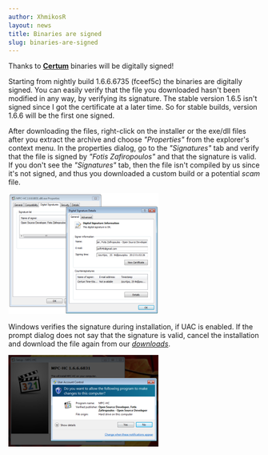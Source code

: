 ```yaml
---
author: XhmikosR
layout: news
title: Binaries are signed
slug: binaries-are-signed
---
```


Thanks to **[Certum](http://www.certum.eu/certum/cert,eindex_en.xml)** binaries will be digitally signed!

Starting from nightly build 1.6.6.6735 (fceef5c) the binaries are digitally
signed. You can easily verify that the file you downloaded hasn't been modified
in any way, by verifying its signature. The stable version 1.6.5 isn't signed
since I got the certificate at a later time. So for stable builds, version
1.6.6 will be the first one signed.


After downloading the files, right-click on the installer or the exe/dll files
after you extract the archive and choose *"Properties"* from the explorer's
context menu. In the properties dialog, go to the *"Signatures"* tab and verify
that the file is signed by *"Fotis Zafiropoulos"* and that the signature
is valid. If you don't see the *"Signatures"* tab, then the file isn't
compiled by us since it's not signed, and thus you downloaded a custom build
or a potential *scam* file.

<div class="row">
    <div class="col-xs-12 col-sm-4">
        <a class="thumbnail fancybox-thumb" data-fancybox-group="gallery" href="/assets/img/news/properties-signature.png" title="Explorer Properties Signature tab">
            <img src="/assets/img/news/properties-signature-thumb.png" alt="Properties Signature" width="300" height="241">
        </a>
    </div>
</div>

Windows verifies the signature during installation, if UAC is enabled.
If the prompt dialog does not say that the signature is valid, cancel the
installation and download the file again from our [*downloads*](/downloads/).

<div class="row">
    <div class="col-xs-12 col-sm-4">
        <a class="thumbnail fancybox-thumb" data-fancybox-group="gallery" href="/assets/img/news/install-uac.png" title="Install UAC prompt">
            <img src="/assets/img/news/install-uac-thumb.png" alt="Install UAC prompt" width="300" height="183">
        </a>
    </div>
</div>
